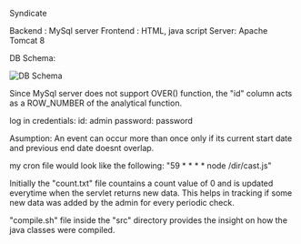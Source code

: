 Syndicate

Backend : MySql server
Frontend : HTML, java script
Server: Apache Tomcat 8

DB Schema: 

![DB Schema](https://i.imgur.com/6roCTS3.png "DB Schema")

Since MySql server does not support OVER() function, the "id" column acts as a ROW_NUMBER of the analytical function.

log in credentials:
id: admin
password: password

Asumption:
An event can occur more than once only if its current start date and previous end date doesnt overlap.

my cron file would look like the following:
"59 * * * * node /dir/cast.js"

Initially the "count.txt" file countains a count value of 0 and is updated everytime when the servlet returns new data.
This helps in tracking if some new data was added by the admin for every periodic check.

"compile.sh" file inside the "src" directory provides the insight on how the java classes were compiled.
